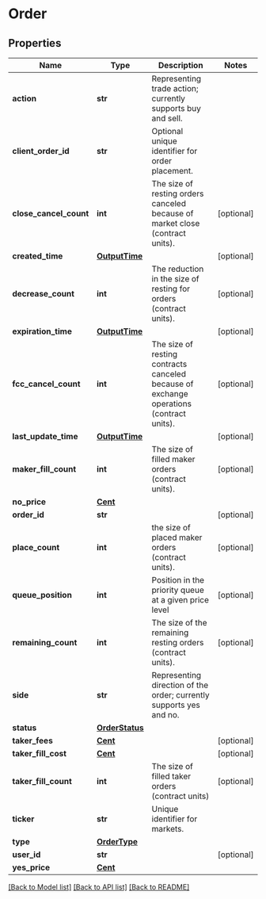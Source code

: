 # Order

## Properties
Name | Type | Description | Notes
------------ | ------------- | ------------- | -------------
**action** | **str** | Representing trade action; currently supports buy and sell. | 
**client_order_id** | **str** | Optional unique identifier for order placement. | 
**close_cancel_count** | **int** | The size of resting orders canceled because of market close (contract units). | [optional] 
**created_time** | [**OutputTime**](OutputTime.md) |  | [optional] 
**decrease_count** | **int** | The reduction in the size of resting for orders (contract units). | [optional] 
**expiration_time** | [**OutputTime**](OutputTime.md) |  | [optional] 
**fcc_cancel_count** | **int** | The size of resting contracts canceled because of exchange operations (contract units). | [optional] 
**last_update_time** | [**OutputTime**](OutputTime.md) |  | [optional] 
**maker_fill_count** | **int** | The size of filled maker orders (contract units). | [optional] 
**no_price** | [**Cent**](Cent.md) |  | 
**order_id** | **str** |  | [optional] 
**place_count** | **int** | the size of placed maker orders (contract units). | [optional] 
**queue_position** | **int** | Position in the priority queue at a given price level | [optional] 
**remaining_count** | **int** | The size of the remaining resting orders (contract units). | [optional] 
**side** | **str** | Representing direction of the order; currently supports yes and no. | 
**status** | [**OrderStatus**](OrderStatus.md) |  | 
**taker_fees** | [**Cent**](Cent.md) |  | [optional] 
**taker_fill_cost** | [**Cent**](Cent.md) |  | [optional] 
**taker_fill_count** | **int** | The size of filled taker orders (contract units) | [optional] 
**ticker** | **str** | Unique identifier for markets. | 
**type** | [**OrderType**](OrderType.md) |  | 
**user_id** | **str** |  | [optional] 
**yes_price** | [**Cent**](Cent.md) |  | 

[[Back to Model list]](../README.md#documentation-for-models) [[Back to API list]](../README.md#documentation-for-api-endpoints) [[Back to README]](../README.md)

